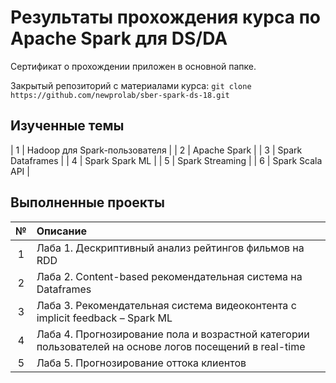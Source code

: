 # Результаты прохождения курса по Apache Spark для DS/DA
Сертификат о прохождении приложен в основной папке.

Закрытый репозиторий с материалами курса:
`git clone https://github.com/newprolab/sber-spark-ds-18.git`

## Изученные темы
| 1 | Hadoop для Spark-пользователя  |
| 2 | Apache Spark |
| 3 | Spark Dataframes |
| 4 | Spark Spark ML |
| 5 | Spark Streaming |
| 6 | Spark Scala API |


## Выполненные проекты

| № | Описание                      |
| :---: |:---------------------------------------|
| 1 | Лаба 1. Дескриптивный анализ рейтингов фильмов на RDD |
| 2 | Лаба 2. Content-based рекомендательная система на Dataframes |
| 3 | Лаба 3. Рекомендательная система видеоконтента с implicit feedback – Spark ML |
| 4 | Лаба 4. Прогнозирование пола и возрастной категории пользователей на основе логов посещений в real-time |
| 5 | Лаба 5. Прогнозирование оттока клиентов |
